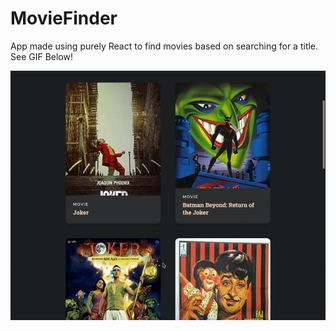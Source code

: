 # MovieFinder
App made using purely React to find movies based on searching for a title. See GIF Below!

![](https://github.com/emran2602/MovieFinder/blob/main/movies.gif?raw=true)
